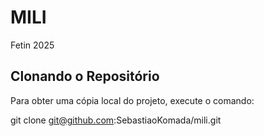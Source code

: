 # MILI
Fetin 2025

## Clonando o Repositório

Para obter uma cópia local do projeto, execute o comando:

git clone git@github.com:SebastiaoKomada/mili.git
